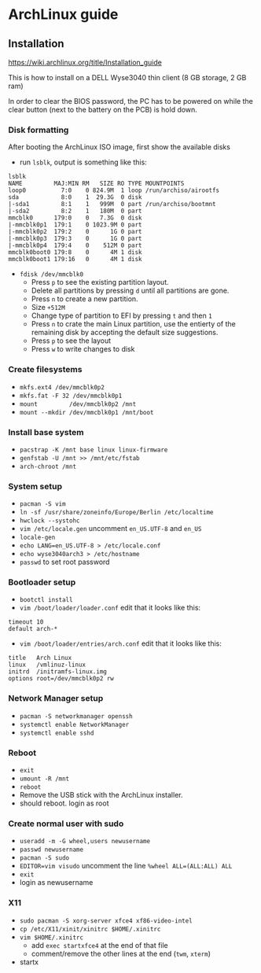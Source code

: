 # ArchLinux guide

## Installation

https://wiki.archlinux.org/title/Installation_guide

This is how to install on a DELL Wyse3040 thin client (8 GB storage, 2 GB ram) 

In order to clear the BIOS password, the PC has to be powered on while the clear button (next to the battery on the PCB) is hold down.

### Disk formatting

After booting the ArchLinux ISO image, first show the available disks
  - run `lsblk`, output is something like this:
```
lsblk
NAME         MAJ:MIN RM   SIZE RO TYPE MOUNTPOINTS
loop0          7:0    0 824.9M  1 loop /run/archiso/airootfs
sda            8:0    1  29.3G  0 disk
|-sda1         8:1    1   999M  0 part /run/archiso/bootmnt
|-sda2         8:2    1   180M  0 part
mmcblk0      179:0    0   7.3G  0 disk
|-mmcblk0p1  179:1    0 1023.9M 0 part
|-mmcblk0p2  179:2    0      1G 0 part
|-mmcblk0p3  179:3    0      1G 0 part
|-mmcblk0p4  179:4    0    512M 0 part
mmcblk0boot0 179:8    0      4M 1 disk
mmcblk0boot1 179:16   0      4M 1 disk
```
  - `fdisk /dev/mmcblk0`
    - Press `p` to see the existing partition layout.
    - Delete all partitions by pressing `d` until all partitions are gone.
    - Press `n` to create a new partition. 
    - Size `+512M`
    - Change type of partition to EFI by pressing `t` and then `1` 
    - Press `n` to crate the main Linux partition, use the entierty of the remaining disk by accepting the default size suggestions.
    - Press `p` to see the layout
    - Press `w` to write changes to disk

### Create filesystems 

  - `mkfs.ext4 /dev/mmcblk0p2`
  - `mkfs.fat -F 32 /dev/mmcblk0p1`
  - `mount         /dev/mmcblk0p2 /mnt`
  - `mount --mkdir /dev/mmcblk0p1 /mnt/boot`

### Install base system

  - `pacstrap -K /mnt base linux linux-firmware`
  - `genfstab -U /mnt >> /mnt/etc/fstab`
  - `arch-chroot /mnt`

### System setup

  - `pacman -S vim` 
  - `ln -sf /usr/share/zoneinfo/Europe/Berlin /etc/localtime`
  - `hwclock --systohc`
  - `vim /etc/locale.gen` uncomment `en_US.UTF-8` and `en_US`
  - `locale-gen`
  - `echo LANG=en_US.UTF-8 > /etc/locale.conf`
  - `echo wyse3040arch3 > /etc/hostname`
  - `passwd` to set root password

### Bootloader setup

  - `bootctl install`
  - `vim /boot/loader/loader.conf` edit that it looks like this:
```
timeout 10
default arch-*
```
  - `vim /boot/loader/entries/arch.conf` edit that it looks like this:
```
title   Arch Linux
linux   /vmlinuz-linux
initrd  /initramfs-linux.img
options root=/dev/mmcblk0p2 rw
``` 

### Network Manager setup

  - `pacman -S networkmanager openssh` 
  - `systemctl enable NetworkManager`
  - `systemctl enable sshd`

### Reboot
  - `exit`  
  - `umount -R /mnt`
  - `reboot` 
  - Remove the USB stick with the ArchLinux installer.
  - should reboot. login as root

### Create normal user with sudo

  - `useradd -m -G wheel,users newusername`
  - `passwd newusername`
  - `pacman -S sudo`
  - `EDITOR=vim visudo` uncomment the line `%wheel ALL=(ALL:ALL) ALL`
  - `exit`
  - login as newusername

### X11 
  - `sudo pacman -S xorg-server xfce4 xf86-video-intel`
  - `cp /etc/X11/xinit/xinitrc $HOME/.xinitrc`
  - `vim $HOME/.xinitrc` 
    - add `exec startxfce4` at the end of that file
    - comment/remove the other lines at the end (`twm`, `xterm`)
  - startx


